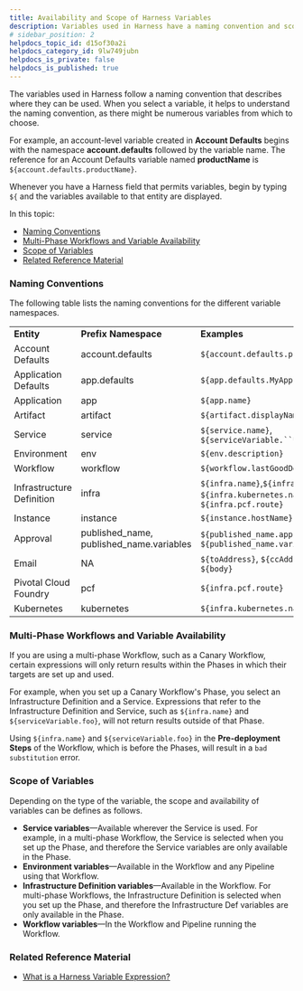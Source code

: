 ```yaml
---
title: Availability and Scope of Harness Variables
description: Variables used in Harness have a naming convention and scope depending on their type.
# sidebar_position: 2
helpdocs_topic_id: d15of30a2i
helpdocs_category_id: 9lw749jubn
helpdocs_is_private: false
helpdocs_is_published: true
---
```


The variables used in Harness follow a naming convention that describes where they can be used. When you select a variable, it helps to understand the naming convention, as there might be numerous variables from which to choose.

For example, an account-level variable created in **Account Defaults** begins with the namespace **account.defaults** followed by the variable name. The reference for an Account Defaults variable named **productName** is `${account.defaults.productName}`.

Whenever you have a Harness field that permits variables, begin by typing `${` and the variables available to that entity are displayed.

In this topic:

* [Naming Conventions](#naming_conventions)
* [Multi-Phase Workflows and Variable Availability](#multi_phase_workflows_and_variable_availability)
* [Scope of Variables](#scope_of_variables)
* [Related Reference Material](#related_reference_material)

### Naming Conventions

The following table lists the naming conventions for the different variable namespaces.



|  |  |  |
| --- | --- | --- |
| **Entity** | **Prefix** **Namespace** | **Examples** |
| Account Defaults | account.defaults | `${account.defaults.productName}` |
| Application Defaults | app.defaults | `${app.defaults.MyApp}` |
| Application | app | `${app.name}` |
| Artifact | artifact | `${artifact.displayName}` |
| Service | service | `${service.name}`, `${serviceVariable.``*variable\_name*``}` |
| Environment | env | `${env.description}` |
| Workflow | workflow | `${workflow.lastGoodDeploymentDisplayName}` |
| Infrastructure Definition | infra | `${infra.name}`,`${infra.route}`, `${infra.kubernetes.namespace}`, `${infra.pcf.route}` |
| Instance | instance | `${instance.hostName}` |
| Approval | published\_name, published\_name.variables | `${published_name.approvedBy.email}`, ​`${published_name.variables.signoff}` |
| Email | NA | `${toAddress}`, `${ccAddress}`, `${subject}`, `${body}` |
| Pivotal Cloud Foundry | pcf | `${infra.pcf.route}` |
| Kubernetes | kubernetes | `${infra.kubernetes.namespace}` |

### Multi-Phase Workflows and Variable Availability

If you are using a multi-phase Workflow, such as a Canary Workflow, certain expressions will only return results within the Phases in which their targets are set up and used.

For example, when you set up a Canary Workflow's Phase, you select an Infrastructure Definition and a Service. Expressions that refer to the Infrastructure Definition and Service, such as `${infra.name}` and `${serviceVariable.foo}`, will not return results outside of that Phase.

Using `${infra.name}` and `${serviceVariable.foo}` in the **Pre-deployment Steps** of the Workflow, which is before the Phases, will result in a `bad substitution` error.

### Scope of Variables

Depending on the type of the variable, the scope and availability of variables can be defines as follows.

* **Service variables**—Available wherever the Service is used. For example, in a multi-phase Workflow, the Service is selected when you set up the Phase, and therefore the Service variables are only available in the Phase.
* **Environment variables**—Available in the Workflow and any Pipeline using that Workflow.
* **Infrastructure Definition variables**—Available in the Workflow. For multi-phase Workflows, the Infrastructure Definition is selected when you set up the Phase, and therefore the Infrastructure Def variables are only available in the Phase.
* **Workflow variables**—In the Workflow and Pipeline running the Workflow.

### Related Reference Material

* [What is a Harness Variable Expression?](variables.md)

